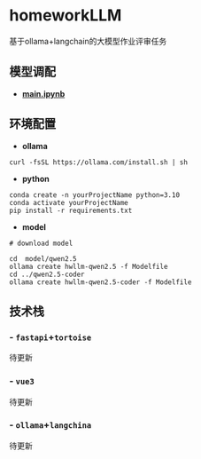 # homeworkLLM
基于ollama+langchain的大模型作业评审任务

## 模型调配
- **[main.ipynb](main.ipynb)**


## 环境配置
- **ollama**
```shell
curl -fsSL https://ollama.com/install.sh | sh
```
- **python**
```shell
conda create -n yourProjectName python=3.10
conda activate yourProjectName
pip install -r requirements.txt
```

- **model**
```shell
# download model

cd  model/qwen2.5
ollama create hwllm-qwen2.5 -f Modelfile
cd ../qwen2.5-coder
ollama create hwllm-qwen2.5-coder -f Modelfile
```

## 技术栈
### - **`fastapi`+`tortoise`**
  待更新

### - **`vue3`**
  待更新

### - **`ollama`+`langchina`**
  待更新